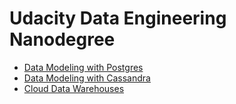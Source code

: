 # Udacity Data Engineering Nanodegree

* [Data Modeling with Postgres](data-modeling-with-postgres)
* [Data Modeling with Cassandra](data-modeling-with-cassandra)
* [Cloud Data Warehouses](cloud-data-warehouses)
